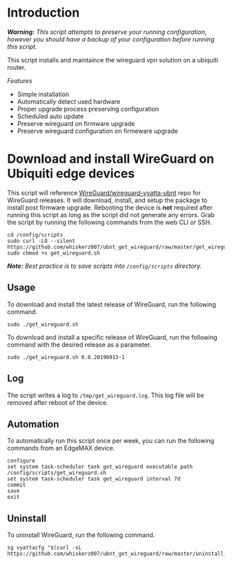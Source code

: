 # Introduction

***Warning:*** _This script attempts to preserve your running configuration, however you should have a backup of your configuration before running this script._

This script installs and maintaince the wireguard vpn solution on a ubiquiti router.

*Features*

* Simple installation
* Automatically detect used hardware
* Proper upgrade process preserving configuration
* Scheduled auto update
* Preserve wireguard on firmware upgrade
* Preserve wireguard configuration on firmeware upgrade

# Download and install WireGuard on Ubiquiti edge devices
 
This script will reference [WireGuard/wireguard-vyatta-ubnt](https://github.com/WireGuard/wireguard-vyatta-ubnt) repo for WireGuard releases. It will download, install, and setup the package to install post firmware upgrade. Rebooting the device is **not** required after running this script as long as the script did not generate any errors. Grab the script by running the following commands from the web CLI or SSH.

```
cd /config/scripts
sudo curl -LO --silent https://github.com/whiskerz007/ubnt_get_wireguard/raw/master/get_wireguard.sh
sudo chmod +x get_wireguard.sh
```

***Note:*** _Best practice is to save scripts into `/config/scripts` directory._

## Usage

To download and install the latest release of WireGuard, run the following command.

```
sudo ./get_wireguard.sh
```

To download and install a specific release of WireGuard, run the following command with the desired release as a parameter.

```
sudo ./get_wireguard.sh 0.0.20190913-1
```

## Log

The script writes a log to `/tmp/get_wireguard.log`. This log file will be removed after reboot of the device.

## Automation

To automatically run this script once per week, you can run the following commands from an EdgeMAX device.

```
configure
set system task-scheduler task get_wireguard executable path /config/scripts/get_wireguard.sh
set system task-scheduler task get_wireguard interval 7d
commit
save
exit
```

## Uninstall

To uninstall WireGuard, run the following command.

```
sg vyattacfg "$(curl -sL https://github.com/whiskerz007/ubnt_get_wireguard/raw/master/uninstall_wireguard.sh)"
```
